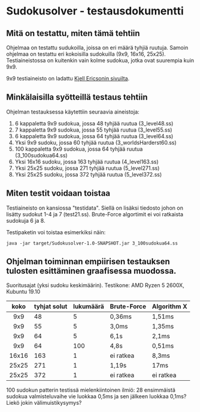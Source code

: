 # Sudokusolver - testausdokumentti

## Mitä on testattu, miten tämä tehtiin
Ohjelmaa on testattu sudukoilla, joissa on eri määrä tyhjiä ruutuja. Samoin ohjelmaa on testattu eri kokoisilla sudokuilla (9x9, 16x16, 25x25). Testiaineistossa on kuitenkin vain kolme sudokua, jotka ovat suurempia kuin 9x9. 

9x9 testiaineisto on ladattu [Kjell Ericsonin sivuilta](https://kjell.haxx.se/sudoku/).

## Minkälaisilla syötteillä testaus tehtiin
Ohjelman testauksessa käytettiin seuraavia aineistoja:

1. 6 kappaletta 9x9 sudokua, jossa 48 tyhjää ruutua (3_level48.ss)
1. 7 kappaletta 9x9 sudokua, jossa 55 tyhjää ruutua (3_level55.ss)
1. 6 kappaletta 9x9 sudokua, jossa 64 tyhjää ruutua (3_level64.ss)
1. Yksi 9x9 sudoku, jossa 60 tyhjää ruutua (3_worldsHarderst60.ss)
1. 100 kappaletta 9x9 sudokua, jossa  64 tyhjää ruutua (3_100sudokua64.ss)
1. Yksi 16x16 sudoku, jossa 163 tyhjää ruutua (4_level163.ss)
1. Yksi 25x25 sudoku, jossa 271 tyhjää ruutua (5_level271.ss)
1. Yksi 25x25 sudoku, jossa 372 tyhjää ruutua (5_level372.ss)

## Miten testit voidaan toistaa
Testiaineisto on kansiossa "testidata". Siellä on lisäksi tiedosto johon on lisätty sudokut 1-4 ja 7 (test21.ss). Brute-Force algortimit ei voi ratkaista sudokuja 6 ja 8.

Testipaketin voi toistaa esimerkiksi näin:

```
java -jar target/Sudokusolver-1.0-SNAPSHOT.jar 3_100sudokua64.ss
```

## Ohjelman toiminnan empiirisen testauksen tulosten esittäminen graafisessa muodossa.

Suoritusajat (yksi sudoku keskimäärin). Testikone: AMD Ryzen 5 2600X, Kubuntu 19.10

| koko | tyhjat solut | lukumäärä  | Brute-Force | Algorithm X  | 
| :----:|:-----| :-----|:-----| :-----|
|9x9|48|5|0,36ms|1,51ms|
|9x9|55|5|3,0ms|1,35ms|
|9x9|64|5|6,1s|2,1ms|
|9x9|64|100|4,8s|0,51ms|
|16x16|163|1|ei ratkea|8,3ms|
|25x25|271|1|1,19s|17ms|
|25x25|372|1|ei ratkea|ei ratkea|

100 sudokun patterin testissä mielenkiintoinen ilmiö: 28 ensimmäistä sudokua valmisteluvaihe vie luokkaa 0,5ms ja sen jälkeen luokkaa 0,1ms? Liekö jokin välimuistikysymys?
